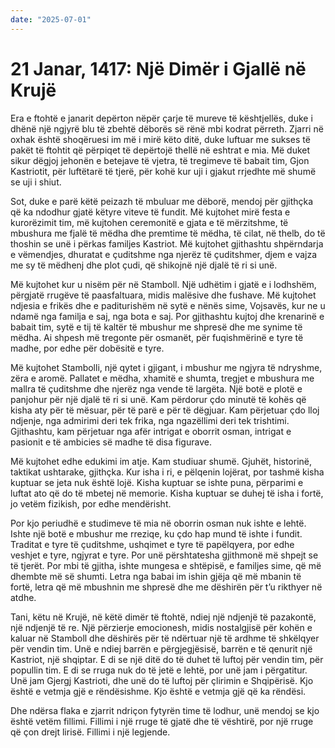 ```yaml
---
date: "2025-07-01"
---
```


# 21 Janar, 1417: Një Dimër i Gjallë në Krujë

Era e ftohtë e janarit depërton nëpër çarje të mureve të kështjellës, duke i dhënë një ngjyrë blu të zbehtë dëborës së rënë mbi kodrat përreth. Zjarri në oxhak është shoqëruesi im më i mirë këto ditë, duke luftuar me sukses të pakët të ftohtit që përpiqet të depërtojë thellë në eshtrat e mia.  Më duket sikur dëgjoj jehonën e betejave të vjetra, të tregimeve të babait tim, Gjon Kastriotit, për luftëtarë të tjerë, për kohë kur uji i gjakut rrjedhte më shumë se uji i shiut.

Sot, duke e parë këtë peizazh të mbuluar me dëborë, mendoj për gjithçka që ka ndodhur gjatë këtyre viteve të fundit. Më kujtohet mirë festa e kurorëzimit tim, më kujtohen ceremonitë e gjata e të mërzitshme, të mbushura me fjalë të mëdha dhe premtime të mëdha, të cilat, në thelb, do të thoshin se unë i përkas familjes Kastriot.  Më kujtohet gjithashtu shpërndarja e vëmendjes, dhuratat e çuditshme nga njerëz të çuditshmer, djem e vajza me sy të mëdhenj dhe plot çudi, që shikojnë një djalë të ri si unë.

Më kujtohet kur u nisëm për në Stamboll.  Një udhëtim i gjatë e i lodhshëm, përgjatë rrugëve të paasfaltuara, midis malësive dhe fushave. Më kujtohet ndjesia e frikës dhe e paditurishëm në sytë e nënës sime, Vojsavës, kur ne u ndamë nga familja e saj, nga bota e saj. Por gjithashtu kujtoj dhe krenarinë e babait tim, sytë e tij të kaltër të mbushur me shpresë dhe me synime të mëdha. Ai shpesh më tregonte për osmanët, për fuqishmërinë e tyre të madhe, por edhe për dobësitë e tyre.

Më kujtohet Stambolli, një qytet i gjigant, i mbushur me ngjyra të ndryshme, zëra e aromë. Pallatet e mëdha, xhamitë e shumta, tregjet e mbushura me mallra të çuditshme dhe njerëz nga vende të largëta.  Një botë e plotë e panjohur për një djalë të ri si unë.  Kam përdorur çdo minutë të kohës që kisha aty për të mësuar, për të parë e për të dëgjuar.  Kam përjetuar çdo lloj ndjenje, nga admirimi deri tek frika, nga ngazëllimi deri tek trishtimi.  Gjithashtu, kam përjetuar nga afër intrigat e oborrit osman, intrigat e pasionit e të ambicies së madhe të disa figurave.

Më kujtohet edhe edukimi im atje. Kam studiuar shumë. Gjuhët, historinë, taktikat ushtarake, gjithçka. Kur isha i ri, e pëlqenin lojërat, por tashmë kisha kuptuar se jeta nuk është lojë.  Kisha kuptuar se ishte puna, përparimi e luftat ato që do të mbetej në memorie.  Kisha kuptuar se duhej të isha i fortë, jo vetëm fizikish, por edhe mendërisht.

Por kjo periudhë e studimeve të mia në oborrin osman nuk ishte e lehtë. Ishte një botë e mbushur me rreziqe, ku çdo hap mund të ishte i fundit.  Traditat e tyre të çuditshme, ushqimet e tyre të papëlqyera, por edhe veshjet e tyre, ngjyrat e tyre. Por unë përshtatesha gjithmonë më shpejt se të tjerët.  Por mbi të gjitha, ishte mungesa e shtëpisë, e familjes sime, që më dhembte më së shumti.  Letra nga babai im ishin gjëja që më mbanin të fortë, letra që më mbushnin me shpresë dhe me dëshirën për t’u rikthyer në atdhe.

Tani, këtu në Krujë, në këtë dimër të ftohtë, ndiej një ndjenjë të pazakontë, një ndjenjë të re.  Një përzierje emocionesh, midis nostalgjisë për kohën e kaluar në Stamboll dhe dëshirës për të ndërtuar një të ardhme të shkëlqyer për vendin tim. Unë e ndiej barrën e përgjegjësisë, barrën e të qenurit një Kastriot, një shqiptar.  E di se një ditë do të duhet të luftoj për vendin tim, për popullin tim.  E di se rruga nuk do të jetë e lehtë, por unë jam i përgatitur.  Unë jam Gjergj Kastrioti, dhe unë do të luftoj për çlirimin e Shqipërisë. Kjo është e vetmja gjë e rëndësishme.  Kjo është e vetmja gjë që ka rëndësi.

Dhe ndërsa flaka e zjarrit ndriçon fytyrën time të lodhur, unë mendoj se kjo është vetëm fillimi.  Fillimi i një rruge të gjatë dhe të vështirë, por një rruge që çon drejt lirisë.  Fillimi i një legjende.
